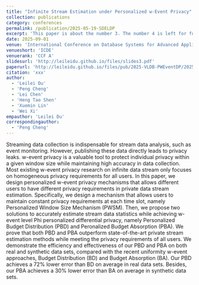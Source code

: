 ```yaml
---
title: "Infinite Stream Estimation under Personalized w-Event Privacy"
collection: publications
category: conferences
permalink: /publication/2025-05-19-SDELDP
excerpt: 'This paper is about the number 3. The number 4 is left for future work.'
date: 2025-09-01
venue: 'International Conference on Database Systems for Advanced Applications'
venueshort: 'ICDE'
venuerank: 'CCF A'
slidesurl: 'http://leileidu.github.io/files/slides3.pdf'
paperurl: 'http://leileidu.github.io/files/pub/2025-VLDB-PWEventDP/2025-VLDB-PWEventDP.pdf'
citation: 'xxx'
author: 
  - 'Leilei Du'
  - 'Peng Cheng'
  - 'Lei Chen'
  - 'Heng Tao Shen'
  - 'Xuemin Lin'
  - 'Wei Xi'
empauthor: 'Leilei Du'
correspondingauthor: 
  - 'Peng Cheng'
---
```


Streaming data collection is indispensable for stream data analysis, such as event monitoring. However, publishing these data directly leads to privacy leaks. w-event privacy is a valuable tool to protect individual privacy within a given window size while maintaining high accuracy in data collection. Most existing w-event privacy research on infinite data stream only focuses on homogeneous privacy requirements for all users. In this paper, we design personalized w-event privacy mechanisms that allows different users to have different privacy requirements in private data stream estimation. Specifically, we design a mechanism that allows users to maintain constant privacy requirements at each time slot, namely Personalized Window Size Mechanism (PWSM). Then, we propose two solutions to accurately estimate stream data statistics while achieving w-event level Phi personalized differential privacy, namely Personalized Budget Distribution (PBD) and Peronalized Budget Absorption (PBA). We prove that both PBD and PBA outperform state-of-the-art private stream estimation methods while meeting the privacy requirements of all users. We demonstrate the efficiency and effectiveness of our PBD and PBA on both real and synthetic data sets, compared with the recent uniformity w-event approaches, Budget Distribution (BD) and Budget Absorption (BA). Our PBD achieves a 72% lower error than BD on average in real data sets. Besides, our PBA achieves a 30% lower error than BA on average in synthetic data sets.